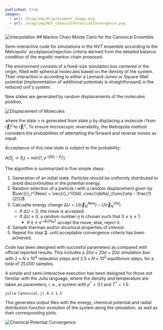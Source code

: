 ```yaml
---
published: true
images:
  - url: /blog/img/Displacement_Image.png
  - url: /blog/img/NVT_ChemicalPotentialConvergence.png
---
```

<style TYPE="text/css">
code.has-jax {font: inherit; font-size: 100%; background: inherit; border: inherit;}
</style>
<script type="text/x-mathjax-config">
MathJax.Hub.Config({
    tex2jax: {
        inlineMath: [['$','$'], ['\\(','\\)']],
        skipTags: ['script', 'noscript', 'style', 'textarea', 'pre'] // removed 'code' entry
    }
});
MathJax.Hub.Queue(function() {
    var all = MathJax.Hub.getAllJax(), i;
    for(i = 0; i < all.length; i += 1) {
        all[i].SourceElement().parentNode.className += ' has-jax';
    }
});
</script>
<script type="text/javascript" src="https://cdnjs.cloudflare.com/ajax/libs/mathjax/2.7.4/MathJax.js?config=TeX-AMS_HTML-full"></script>

<img alt="Interpolation" src="/blog/img/NVT_ChemicalPotentialConvergence.png"> 
## Markov Chain Monte Carlo for the Canonical Ensemble

Semi-interactive code for simulations in the *NVT* ensemble according to the Metropolis' acceptance/rejection criteria derived from the detailed balance condition of the ergodic markov chain proposed.

The environment consists of a fixed-size simulation box centered in the origin, filled with spherical molecules based on the density of the system. Their interaction is according to either a Lennard-Jones or Square-Well potential (implementation of additional potentials is straightforward) in the reduced unit's system.

New states are generated by random displacements of the molecules position, 

![Displacement of Molecules](/blog/img/Displacement_Image.png)

where the state $\nu$ is generated from state $\mu$ by displacing a molecule $i$ from $\vec{r}_i^\mu$ to $\vec{r}_i^\nu$. To ensure microscopic reversibility, the Metropolis method considers the probabilities of attempting the forward and reverse moves as equal.

Acceptance of this new state is subject to the probability:

$A(S_j \rightarrow S_i) = min\{1, e^{-\beta(E_i - E_j)}\}$.

The algorithm is summarized in five simple steps:

1. Generation of an initial state. Particles should be uniformly distributed to avoid discontinuities in the potential energy.
2. Random selection of a particle $i$ with a random displacement given by $\vec{r}_i^{New} = \vec{r}_i^{Old} +\vec{\delta}_i(\vec{\eta - \frac{1}{2}})$.
3. Calcualte energy change $\Delta U = U(\vec{r}_N^{New}) - U(\vec{r}_N^{Old})$
    * If $\Delta U < 0$, the move is accepted.
    * If $\Delta U \geq 0$, a random number $\eta$ is chosen such that $0 \leq \eta \leq 1$.
        * If $\eta \leq e^{-\Delta U /k_BT}$ accept the move; else, reject it.
4. Sample therman and/or structural properties of interest.
5. Repeat fro step **2.** until acceptable convergence criteria has been achieved.

Code has been designed with succesful parameters as compared with official reported results. This includes a $20\sigma \times 20\sigma \times 20 \sigma$ simulation box with $2 \times N \times 10^4$ relaxation steps and $2.5 \times N \times 10^5$ equilibrium steps, for a total of 25,000 samples.

A simple and semi-interactive execution has been designed for those not familiar with the Julia language, where the density and temperature are taken as parameters, i. e., a system with $\rho^* = 0.1$ and $T^* = 1.5$:

    julia Canonical.jl 0.1 1.5

This generates output files with the energy, chemical potential and radial distribution function evolution of the system along the simulation, as well as their corresponding plots.

![Chemical Potential Convergence](/blog/img/NVT_ChemicalPotentialConvergence.png)
